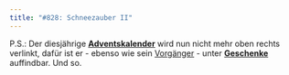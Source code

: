 ```yaml
---
title: "#828: Schneezauber II"
---
```


P.S.: Der diesjährige <a href="http://www.fonflatter.de/advent/adventskalender.htm"><strong>Adventskalender</strong></a> wird nun nicht mehr oben rechts verlinkt, dafür ist er - ebenso wie sein <a href="http://www.fonflatter.de/12/adventskalender.htm">Vorgänger</a> - unter <a href="http://www.fonflatter.de/geschenke"><strong>Geschenke</strong></a> auffindbar.
Und so.
